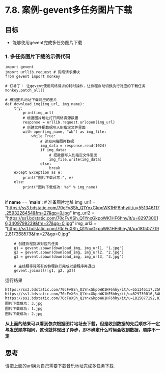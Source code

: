 # 7.8. 案例-gevent多任务图片下载

目标
--

*   能够使用gevent完成多任务图片下载

### 1\. 多任务图片下载的示例代码

    import gevent
    import urllib.request # 网络请求模块
    from gevent import monkey
    
    # 打补丁： 让gevent使用网络请求的耗时操作，让协程自动切换执行对应的下载任务
    monkey.patch_all()
    
    # 根据图片地址下载对应的图片
    def download_img(img_url, img_name):
        try:
            print(img_url)
            # 根据图片地址打开网络资源数据
            response = urllib.request.urlopen(img_url)
            # 创建文件把数据写入到指定文件里面
            with open(img_name, "wb") as img_file:
                while True:
                    # 读取网络图片数据
                    img_data = response.read(1024)
                    if img_data:
                        # 把数据写入到指定文件里面
                        img_file.write(img_data)
                    else:
                        break
        except Exception as e:
            print("图片下载异常:", e)
        else:
            print("图片下载成功: %s" % img_name)


​    
    if __name__ == '__main__':
        # 准备图片地址
        img_url1 = "https://ss3.bdstatic.com/70cFv8Sh_Q1YnxGkpoWK1HF6hhy/it/u=551346117,2593226454&fm=27&gp=0.jpg"
        img_url2 = "https://ss1.bdstatic.com/70cFvXSh_Q1YnxGkpoWK1HF6hhy/it/u=829730016,3409799239&fm=27&gp=0.jpg"
        img_url3 = "https://ss1.bdstatic.com/70cFuXSh_Q1YnxGkpoWK1HF6hhy/it/u=1815077192,817368579&fm=27&gp=0.jpg"
    
        # 创建协程指派对应的任务
        g1 = gevent.spawn(download_img, img_url1, "1.jpg")
        g2 = gevent.spawn(download_img, img_url2, "2.jpg")
        g3 = gevent.spawn(download_img, img_url3, "3.jpg")
    
        # 主线程等待所有的协程执行完成以后程序再退出
        gevent.joinall([g1, g2, g3])


运行结果


    https://ss3.bdstatic.com/70cFv8Sh_Q1YnxGkpoWK1HF6hhy/it/u=551346117,2593226454&fm=27&gp=0.jpg
    https://ss1.bdstatic.com/70cFvXSh_Q1YnxGkpoWK1HF6hhy/it/u=829730016,3409799239&fm=27&gp=0.jpg
    https://ss1.bdstatic.com/70cFuXSh_Q1YnxGkpoWK1HF6hhy/it/u=1815077192,817368579&fm=27&gp=0.jpg
    图片下载成功: 3.jpg
    图片下载成功: 1.jpg
    图片下载成功: 2.jpg


**从上面的结果可以看到依次根据图片地址去下载，但是收到数据的先后顺序不一定与发送顺序相同，这也就体现出了异步，即不确定什么时候会收到数据，顺序不一定**

思考
--

请把上面的url换为自己需要下载音乐地址完成多任务下载.